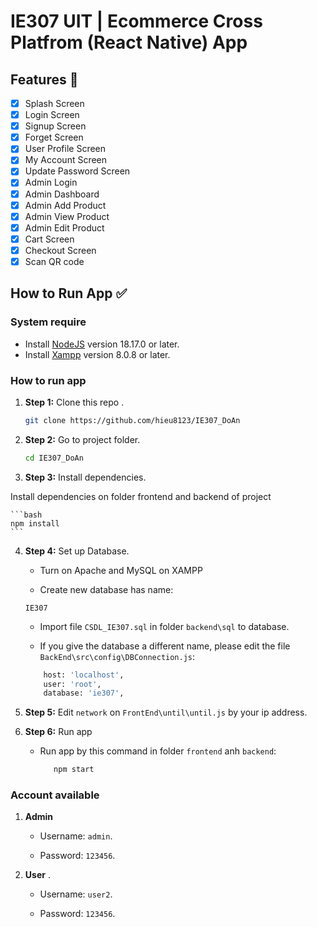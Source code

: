 # IE307 UIT | Ecommerce Cross Platfrom (React Native) App


## Features :memo:

- [x] Splash Screen
- [x] Login Screen
- [x] Signup Screen
- [x] Forget Screen
- [x] User Profile Screen
- [x] My Account Screen
- [x] Update Password Screen
- [x] Admin Login
- [x] Admin Dashboard
- [x] Admin Add Product
- [x] Admin View Product
- [x] Admin Edit Product
- [x] Cart Screen
- [x] Checkout Screen
- [x] Scan QR code

## How to Run App :white_check_mark:

### System require

- Install [NodeJS](https://nodejs.org/) version 18.17.0 or later.
- Install [Xampp](https://www.apachefriends.org/download.html) version 8.0.8 or later.

### How to run app

1. **Step 1:** Clone this repo .

    ```bash
    git clone https://github.com/hieu8123/IE307_DoAn
    ```

2. **Step 2:** Go to project folder.

    ```bash
    cd IE307_DoAn
    ```

3. **Step 3:** Install dependencies.

Install dependencies on folder frontend and backend of project

    ```bash
    npm install
    ```

4. **Step 4:** Set up Database.

    * Turn on Apache and MySQL on XAMPP

    * Create new database has name:
    ```
    IE307
    ```

    * Import file `CSDL_IE307.sql` in folder `backend\sql` to database.
    
    * If you give the database a different name, please edit the file `BackEnd\src\config\DBConnection.js`:

    ```bash
        host: 'localhost',
        user: 'root',
        database: 'ie307',
    ```

5. **Step 5:** Edit `network` on `FrontEnd\until\until.js` by your ip address.

6. **Step 6:** Run app

   * Run app by this command in folder `frontend` anh `backend`:
     
     ```bash
        npm start
     ```
### Account available

1. **Admin**
      * Username: `admin`.
    
      * Password: `123456`.

3. **User** .

      * Username: `user2`.
    
      * Password: `123456`.
    




